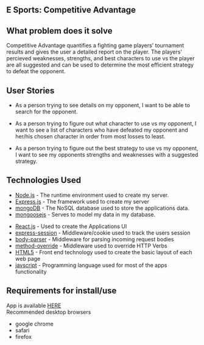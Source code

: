 ## E Sports: Competitive Advantage 

## What problem does it solve
Competitive Advantage quantifies a fighting game players' tournament results and gives the user a detailed report on the player. The players' percieved weaknesses, strengths, and best characters to use vs the player are all suggested and can be used to determine the most efficient strategy to defeat the opponent. 


## User Stories

* As a person trying to see details on my opponent, I want to be able to search for the opponent. 

* As a person trying to figure out what character to use vs my opponent, I want to see a list of characters who have defeated my opponent and her/his chosen character in order from most losses to least.

* As a person trying to figure out the best strategy to use vs my opponent, I want to see my opponents strengths and weaknesses with a suggested strategy.



<!-- ## Wireframes

Register                   |  Log In
:-------------------------:|:-------------------------:
![](./readMeImgs/registerFrame.png)  |  ![](./readMeImgs/loginFrame.png)

Search                     |  List of properties
:-------------------------:|:-------------------------:
![](./readMeImgs/searchFrame.png)|  ![](./readMeImgs/showPropertiesFrame.png)

Property Show Page         |  Mobile Hamburger Menu
:-------------------------:|:-------------------------:
![](./readMeImgs/showIndividualPropertyFrame.png)|  ![](./readMeImgs/mobileMenuFrame.png)

User profile page         |  Agents request view page
:-------------------------:|:-------------------------:
![](./readMeImgs/showrequests.png)|  ![](./readMeImgs/xhowagentrequests.png) -->

## Technologies Used
* <a href="https://nodejs.org/en/">Node.js</a> - The runtime environment used to create my server.
* <a href="https://expressjs.com/">Express.js</a> - The framework used to create my server
* <a href="https://www.mongodb.com/">mongoDB</a> - The NoSQL database used to store the applications data.
* <a href="http://mongoosejs.com/">mongoosejs</a> - Serves to model my data in my database.
<!-- * <a href="https://gulpjs.com/">Gulp.js</a> - Served as my task runner for tasks like compiling my less code into css. -->
<!-- * <a href="http://lesscss.org/">Less.js</a> - Used as a pre proccessor to extend the capabilities of my css code. -->
* <a href="">React.js</a> - Used to create the Applications UI
* <a href="https://github.com/expressjs/session">express-session</a> - Middleware/cookie used to track the users session 
* <a href="https://github.com/expressjs/body-parser">body-parser</a> - Middleware for parsing incoming request bodies 
* <a href="https://github.com/expressjs/method-override">method-override</a> - Middleware used to override HTTP Verbs
* <a href="https://en.wikipedia.org/wiki/HTML">HTML5</a> - Front end technology used to create the basic layout of each web page
* <a href="https://www.javascript.com/">javscript</a> - Programming language used for most of the apps functionality

## Requirements for install/use
App is available <a href="">HERE</a><br>
Recommended desktop browsers<br>
* google chrome
* safari
* firefox
